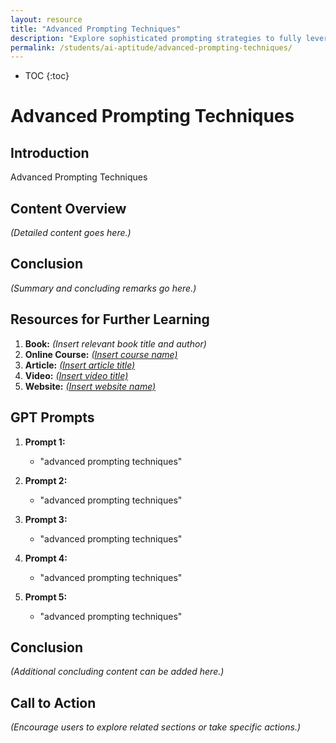 ```yaml
---
layout: resource
title: "Advanced Prompting Techniques"
description: "Explore sophisticated prompting strategies to fully leverage the capabilities of Generative AI tools."
permalink: /students/ai-aptitude/advanced-prompting-techniques/
---
```

* TOC
{:toc}

# Advanced Prompting Techniques

## Introduction
Advanced Prompting Techniques

## Content Overview
*(Detailed content goes here.)*

## Conclusion
*(Summary and concluding remarks go here.)*

## Resources for Further Learning

1. **Book:** *(Insert relevant book title and author)*
2. **Online Course:** [*(Insert course name)*](#)
3. **Article:** [*(Insert article title)*](#)
4. **Video:** [*(Insert video title)*](#)
5. **Website:** [*(Insert website name)*](#)

## GPT Prompts

1. **Prompt 1:**
   - "advanced prompting techniques"

2. **Prompt 2:**
   - "advanced prompting techniques"

3. **Prompt 3:**
   - "advanced prompting techniques"

4. **Prompt 4:**
   - "advanced prompting techniques"

5. **Prompt 5:**
   - "advanced prompting techniques"

## Conclusion
*(Additional concluding content can be added here.)*

## Call to Action
*(Encourage users to explore related sections or take specific actions.)*
